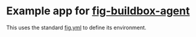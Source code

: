 # Example app for [fig-buildbox-agent](https://github.com/toolmantim/fig-buildbox-agent)

This uses the standard [fig.yml](http://www.fig.sh/) to define its environment.
